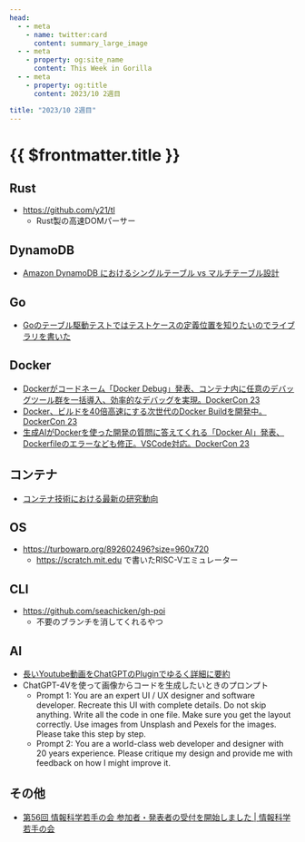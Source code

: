 ```yaml
---
head:
  - - meta
    - name: twitter:card
      content: summary_large_image
  - - meta
    - property: og:site_name
      content: This Week in Gorilla
  - - meta
    - property: og:title
      content: 2023/10 2週目

title: "2023/10 2週目"
---
```


# {{ $frontmatter.title }}

## Rust
- https://github.com/y21/tl
	- Rust製の高速DOMパーサー

## DynamoDB
- [Amazon DynamoDB におけるシングルテーブル vs マルチテーブル設計](https://aws.amazon.com/jp/blogs/news/single-table-vs-multi-table-design-in-amazon-dynamodb/)

## Go
- [Goのテーブル駆動テストではテストケースの定義位置を知りたいのでライブラリを書いた](https://motemen.hatenablog.com/entry/2023/10/go-testutil-dataloc)

## Docker
- [Dockerがコードネーム「Docker Debug」発表、コンテナ内に任意のデバッグツール群を一括導入、効率的なデバッグを実現。DockerCon 23](https://www.publickey1.jp/blog/23/dockerdocker_debugdockercon_23.html)
- [Docker、ビルドを40倍高速にする次世代のDocker Buildを開発中。DockerCon 23](https://www.publickey1.jp/blog/23/docker40docker_builddockercon_23.html)
- [生成AIがDockerを使った開発の質問に答えてくれる「Docker AI」発表、Dockerfileのエラーなども修正。VSCode対応。DockerCon 23](https://www.publickey1.jp/blog/23/aidockerdocker_aidockerfilevscodedockercon_23.html)

## コンテナ
- [コンテナ技術における最新の研究動向](https://speakerdeck.com/mt2naoki/kontenaji-shu-niokeruzui-xin-noyan-jiu-dong-xiang)

## OS
- https://turbowarp.org/892602496?size=960x720
  - https://scratch.mit.edu で書いたRISC-Vエミュレーター

## CLI
- https://github.com/seachicken/gh-poi
  - 不要のブランチを消してくれるやつ

## AI
- [長いYoutube動画をChatGPTのPluginでゆるく詳細に要約](https://zenn.dev/olemi/articles/9f90e87dd5a2ff)
- ChatGPT-4Vを使って画像からコードを生成したいときのプロンプト
  - Prompt 1:  You are an expert UI / UX designer and software developer. Recreate this UI with complete details.  Do not skip anything.  Write all the code in one file. Make sure you get the layout correctly.  Use images from Unsplash and Pexels for the images.  Please take this step by step.
  - Prompt 2:  You are a world-class web developer and designer with 20 years experience.  Please critique my design and provide me with feedback on how I might improve it.

## その他
- [第56回 情報科学若手の会 参加者・発表者の受付を開始しました | 情報科学若手の会](https://wakate.org/2023/08/04/56th-general/)
